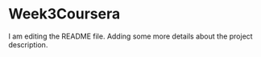 # Week3Coursera

I am editing the README file. Adding some more details about the project description.

